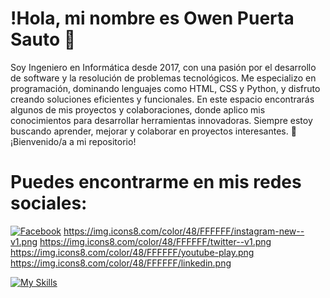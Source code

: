 # !Hola, mi nombre es Owen Puerta Sauto 👋

Soy Ingeniero en Informática desde 2017, con una pasión por el desarrollo de software y la resolución de problemas tecnológicos. Me especializo en programación, dominando lenguajes como HTML, CSS y Python, y disfruto creando soluciones eficientes y funcionales. En este espacio encontrarás algunos de mis proyectos y colaboraciones, donde aplico mis conocimientos para desarrollar herramientas innovadoras. Siempre estoy buscando aprender, mejorar y colaborar en proyectos interesantes. 🚀 ¡Bienvenido/a a mi repositorio!

# Puedes encontrarme en mis redes sociales:

[![Facebook](https://img.icons8.com/color/48/FFFFFF/facebook-new.png)](https://youtube.com/@mouredev)
https://img.icons8.com/color/48/FFFFFF/instagram-new--v1.png
https://img.icons8.com/color/48/FFFFFF/twitter--v1.png
https://img.icons8.com/color/48/FFFFFF/youtube-play.png
https://img.icons8.com/color/48/FFFFFF/linkedin.png


[![My Skills](https://skillicons.dev/icons?i=js,html,css,wasm)](https://skillicons.dev)


